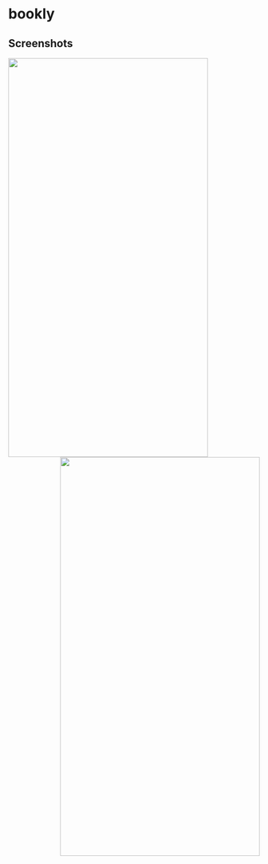 # bookly



## Screenshots

<img src="https://user-images.githubusercontent.com/50297806/220133760-57378230-6287-4bcf-a7b2-bec197dcc95a.png" align="left" style=" width:400px ; height:800px "  >
<img src="https://user-images.githubusercontent.com/50297806/220133810-56e47f75-c6ca-412b-9867-92180a58ccbd.png" align="right" style=" width:400px ; height:800px "  >

